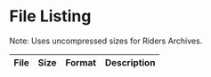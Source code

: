 # File Listing

Note: Uses uncompressed sizes for Riders Archives.

| File      | Size        | Format | Description |
| --------- | ----------- | ------ | ----------- |